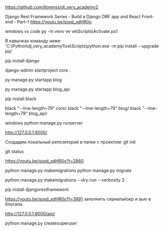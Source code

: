 https://github.com/llorenss/dj_very_academy2

Django Rest Framework Series - Build a Django DRF app and React Front-end - Part-1
https://youtu.be/soxd_xdHR0o

windows vs code
py -m venv ve
ve\Scripts\Activate.ps1

В кавычках команду ниже
'C:\Python\dj_very_academy1\ve\Scripts\python.exe -m pip install --upgrade pip'

pip install django

django-admin startproject core .

py manage.py startapp blog

py manage.py startapp blog_api

pip install black

black "--line-length=79" core/
black "--line-length=79" blog/
black "--line-length=79" blog_api/

windows
python manage.py runserver

http://127.0.0.1:8000/

Создадим локальный репозиторий в папке с проектом:
git init

git status

https://youtu.be/soxd_xdHR0o?t=2860

python manage.py makemigrations
python manage.py migrate

python manage.py makemigrations --dry-run --verbosity 3

pip install djangorestframework

https://youtu.be/soxd_xdHR0o?t=3691
заполнить сериалайзер и вью в блогапи.


http://127.0.0.1:8000/api/

python manage.py createsuperuser